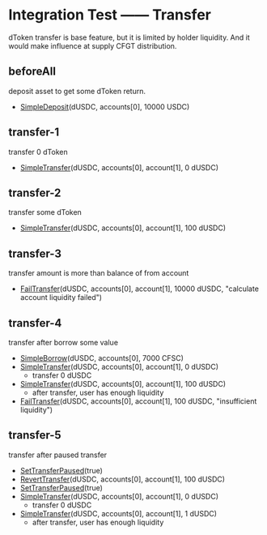 # Integration Test —— Transfer

dToken transfer is base feature, but it is limited by holder liquidity. And it would make influence at supply CFGT
distribution.

## beforeAll

deposit asset to get some dToken return.

- [SimpleDeposit](./test-function.md#SimpleDeposit)(dUSDC, accounts[0], 10000 USDC)

## transfer-1

transfer 0 dToken

- [SimpleTransfer](./test-function.md#SimpleTransfer)(dUSDC, accounts[0], account[1], 0 dUSDC)

## transfer-2

transfer some dToken

- [SimpleTransfer](./test-function.md#SimpleTransfer)(dUSDC, accounts[0], account[1], 100 dUSDC)

## transfer-3

transfer amount is more than balance of from account

- [FailTransfer](./test-function.md#FailTransfer)(dUSDC, accounts[0], account[1], 10000 dUSDC, "calculate account
  liquidity failed")

## transfer-4

transfer after borrow some value

- [SimpleBorrow](./test-function.md#SimpleBorrow)(dUSDC, accounts[0], 7000 CFSC)
- [SimpleTransfer](./test-function.md#SimpleTransfer)(dUSDC, accounts[0], account[1], 0 dUSDC)
    - transfer 0 dUSDC
- [SimpleTransfer](./test-function.md#SimpleTransfer)(dUSDC, accounts[0], account[1], 100 dUSDC)
    - after transfer, user has enough liquidity
- [FailTransfer](./test-function.md#FailTransfer)(dUSDC, accounts[0], account[1], 100 dUSDC, "insufficient liquidity")

## transfer-5

transfer after paused transfer

- [SetTransferPaused](./test-function.md#SetTransferPaused)(true)
- [RevertTransfer](./test-function.md#RevertTransfer)(dUSDC, accounts[0], account[1], 100 dUSDC)
- [SetTransferPaused](./test-function.md#SetTransferPaused)(true)
- [SimpleTransfer](./test-function.md#SimpleTransfer)(dUSDC, accounts[0], account[1], 0 dUSDC)
  - transfer 0 dUSDC
- [SimpleTransfer](./test-function.md#SimpleTransfer)(dUSDC, accounts[0], account[1], 1 dUSDC)
  - after transfer, user has enough liquidity